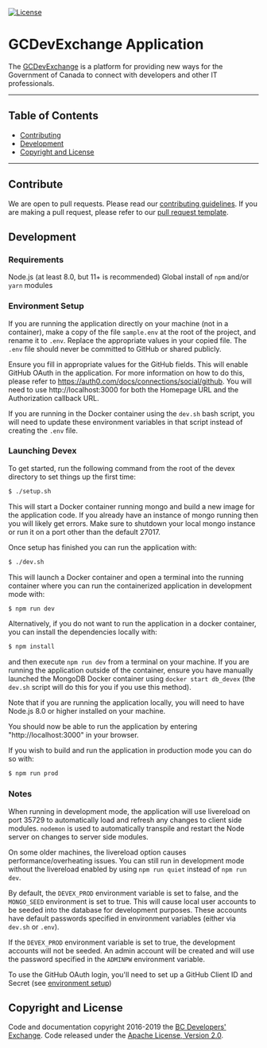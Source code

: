 
[![License](https://img.shields.io/badge/License-Apache%202.0-blue.svg)](LICENSE)


# GCDevExchange Application

The [GCDevExchange](https://gcdevexchange-carrefourproggc.org) is a platform for providing new ways for the Government of Canada to connect with developers and other IT professionals.

***

## Table of Contents

* [Contributing](https://github.com/canada-ca/devex#contribute)
* [Development](https://github.com/canada-ca/devex#development)
* [Copyright and License](https://canada-ca/BCDevExchange/devex#copyright-and-license)

***

## Contribute

We are open to pull requests. Please read our [contributing guidelines](https://github.com/canada-ca/devex/blob/master/CONTRIBUTING.md). If you are making a pull request, please refer to our [pull request template](https://github.com/canada-ca/devex/blob/develop/.github/PULL_REQUEST_TEMPLATE.md).

## Development

### Requirements

Node.js (at least 8.0, but 11+ is recommended)
Global install of `npm` and/or `yarn` modules

### Environment Setup

If you are running the application directly on your machine (not in a container), make a copy of the file `sample.env` at the root of the project, and rename it to `.env`.  Replace the appropriate values in your copied file.  The `.env` file should never be committed to GitHub or shared publicly.

Ensure you fill in appropriate values for the GitHub fields.  This will enable GitHub OAuth in the application.  For more information on how to do this, please refer to https://auth0.com/docs/connections/social/github.  You will need to use http://localhost:3000 for both the Homepage URL and the Authorization callback URL.

If you are running in the Docker container using the `dev.sh` bash script, you will need to update these environment variables in that script instead of creating the `.env` file.

### Launching Devex

To get started, run the following command from the root of the devex directory to set things up the first time:
```bash
$ ./setup.sh
```

This will start a Docker container running mongo and build a new image for the application code.  If you already have an instance of mongo running
then you will likely get errors.  Make sure to shutdown your local mongo instance or run it on a port other than the default 27017.

Once setup has finished you can run the application with:
```bash
$ ./dev.sh
```

This will launch a Docker container and open a terminal into the running container where you can run the containerized application in development mode with:
```bash
$ npm run dev
```

Alternatively, if you do not want to run the application in a docker container, you can install the dependencies locally with:
```bash
$ npm install
```
and then execute `npm run dev` from a terminal on your machine.  If you are running the application outside of the container, ensure you have manually launched the MongoDB Docker container using `docker start db_devex` (the `dev.sh` script will do this for you if you use this method).

Note that if you are running the application locally, you will need to have Node.js 8.0 or higher installed on your machine.

You should now be able to run the application by entering "http://localhost:3000" in your browser.

If you wish to build and run the application in production mode you can do so with:
```bash
$ npm run prod
```

### Notes

When running in development mode, the application will use livereload on port 35729 to automatically load and refresh any changes to client side modules.  `nodemon` is used to automatically transpile and restart the Node server on changes to server side modules.

On some older machines, the livereload option causes performance/overheating issues.  You can still run in development mode without the livereload enabled by using `npm run quiet` instead of `npm run dev`.

By default, the `DEVEX_PROD` environment variable is set to false, and the `MONGO_SEED` environment is set to true.  This will cause local user accounts to be seeded into the database for development purposes.  These accounts have default passwords specified in environment variables (either via `dev.sh` or `.env`).  

If the `DEVEX_PROD` environment variable is set to true, the development accounts will not be seeded.  An admin account will be created and will use the password specified in the `ADMINPW` environment variable.

To use the GitHub OAuth login, you'll need to set up a GitHub Client ID and Secret (see [environment setup](https://github.com/BCDevExchange/devex#environment-setup))

## Copyright and License

Code and documentation copyright 2016-2019 the [BC Developers' Exchange](https://bcdevexchange.org). Code released under the [Apache License, Version 2.0](https://github.com/BCDevExchange/devex/blob/master/LICENSE).
